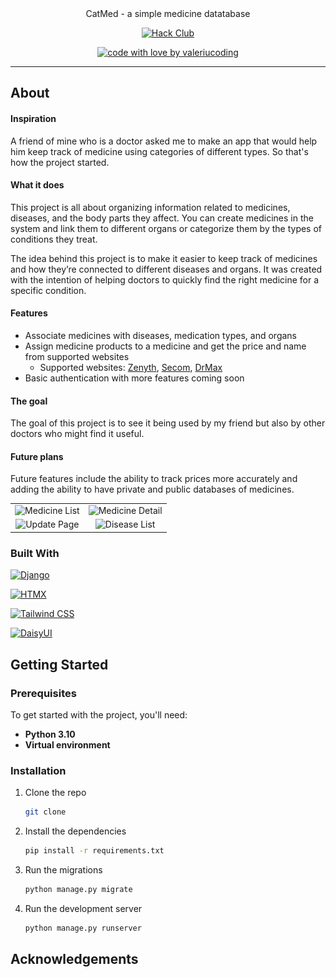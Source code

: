 <div align="center">
  CatMed - a simple medicine datatabase
  <br />

[//]: # ([//]: # &#40;  <a href="#about"><strong>Explore the screenshots »</strong></a>&#41;)

[//]: # (  <br />)

[//]: # (  <br />)

[//]: # (  <a href="https://github.com/valeriucoding/CatMed/issues/new?assignees=&labels=bug&template=01_BUG_REPORT.md&title=bug%3A+">Report a Bug</a>)

[//]: # (  ·)

[//]: # (  <a href="https://github.com/valeriucoding/CatMed/issues/new?assignees=&labels=enhancement&template=02_FEATURE_REQUEST.md&title=feat%3A+">Request a Feature</a>)

[//]: # (  .)

[//]: # (  <a href="https://github.com/valeriucoding/CatMed/issues/new?assignees=&labels=question&template=04_SUPPORT_QUESTION.md&title=support%3A+">Ask a Question</a>)

[//]: # (</div>)

[//]: # ()

[//]: # (<div align="center">)

[//]: # (<br />)


[![Hack Club](https://img.shields.io/badge/Hack%20Club-EC3750?style=for-the-badge&logo=Hack%20Club&logoColor=white)](https://hackclub.com)

[//]: # ([![Render]&#40;https://img.shields.io/badge/Render-46E3B7?style=for-the-badge&logo=render&logoColor=white&#41;]&#40;https://render.com&#41;)

[![code with love by valeriucoding](https://img.shields.io/badge/%3C%2F%3E%20with%20%E2%99%A5%20by-valeriucoding-ff1414.svg?style=flat-square)](https://github.com/valeriucoding)

</div>

[//]: # (<details open="open">)

[//]: # (<summary>Table of Contents</summary>)

[//]: # ()

[//]: # (- [About]&#40;#about&#41;)

[//]: # (    - [Built With]&#40;#built-with&#41;)

[//]: # (- [Getting Started]&#40;#getting-started&#41;)

[//]: # (    - [Prerequisites]&#40;#prerequisites&#41;)

[//]: # (    - [Installation]&#40;#installation&#41;)

[//]: # (- [Usage]&#40;#usage&#41;)

[//]: # (- [Acknowledgements]&#40;#acknowledgements&#41;)

[//]: # ()

[//]: # (</details>)

---

[//]: # (#### **website takes ~60 seconds to load for the first time, please be patient.**)

## About

#### Inspiration

A friend of mine who is a doctor asked me to make an app that would help him keep track of medicine using categories of
different types.
So that's how the project started.

#### What it does

This project is all about organizing information related to medicines, diseases, and the body parts they affect. You
can create medicines in the system and link them to different organs or categorize them by the types of conditions they
treat.

The idea behind this project is to make it easier to keep track of medicines and how they’re connected to different
diseases and organs.
It was created with the intention of helping doctors to quickly find the right medicine for a
specific condition.

#### Features

* Associate medicines with diseases, medication types, and organs
* Assign medicine products to a medicine and get the price and name from supported websites
  * Supported websites: [Zenyth](https://zenyth.ro), [Secom](https://secom.ro), [DrMax](https://drmax.ro)
* Basic authentication with more features coming soon

#### The goal

The goal of this project is to see it being used by my friend but also by other doctors who might find it useful.

#### Future plans

Future features include the ability to track prices more accurately and adding the ability to have private and public databases of medicines.

|                                                                                                                          |                                                                                           |
|:------------------------------------------------------------------------------------------------------------------------:|:-----------------------------------------------------------------------------------------:|
| ![Medicine List](https://cloud-qssehrklt-hack-club-bot.vercel.app/0screencapture-catmed-me-2025-01-10-14_21_11.png) | ![Medicine Detail](https://cloud-orzlt6hdm-hack-club-bot.vercel.app/0screencapture-catmed-me-1-2025-01-10-14_21_20.png) |
|                  ![Update Page](https://cloud-ixcty7npz-hack-club-bot.vercel.app/0screencapture-catmed-me-1-update-2025-01-10-14_21_35.png)                   |    ![Disease List](https://cloud-kdqq4thn8-hack-club-bot.vercel.app/0screencapture-catmed-me-diseases-2025-01-10-14_21_48.png)    |

[//]: # (<table>)

[//]: # (  <tr>)

[//]: # ()

[//]: # (    <td><img src="docs/images/medicine_list.png" alt="Home Page" width="300"/></td>)

[//]: # ()

[//]: # (    <td><img src="docs/images/medicine_detail.png" alt="Medicine Detail" width="300"/></td>)

[//]: # ()

[//]: # (  </tr>)

[//]: # ()

[//]: # (  <tr>)

[//]: # ()

[//]: # (    <td><img src="docs/images/medicine_update.png" alt="Update Page" width="300"/></td>)

[//]: # ()

[//]: # (    <td><img src="docs/images/disease_list.png" alt="Disease List" width="300"/></td>)

[//]: # ()

[//]: # (  </tr>)

[//]: # (</table>)

[//]: # (<details>)

[//]: # ()

[//]: # (<summary>Screenshots</summary>)

[//]: # ()

[//]: # (<br>)

[//]: # (|                                   Home Page                                    |                                    Login Page                                    |)

[//]: # (|:------------------------------------------------------------------------------:|:--------------------------------------------------------------------------------:|)

[//]: # (|  <img src="docs/images/medicine_list.png" title="Medicine List" width="100%">  | <img src="docs/images/medicine_detail.png" title="Medicine_detail" width="100%"> |)

[//]: # (|                                  Update Page                                   |                                   Disease List                                   |)

[//]: # (| <img src="docs/images/medicine_update.png" title="Medicine List" width="100%"> |   <img src="docs/images/disease_list.png" title="Medicine List" width="100%">    |)

[//]: # (</details>)

### Built With

[![Django](https://img.shields.io/badge/Django-092E20?style=for-the-badge&logo=django&logoColor=green)](https://www.djangoproject.com)

[![HTMX](https://img.shields.io/badge/%3C/%3E%20htmx-3D72D7?style=for-the-badge&logo=mysl&logoColor=white)](https://htmx.org)

[![Tailwind CSS](https://img.shields.io/badge/Tailwind%20CSS-38B2AC?style=for-the-badge&logo=tailwind-css&logoColor=white)](https://tailwindcss.com)

[![DaisyUI](https://img.shields.io/badge/DaisyUI-FF3E00?style=for-the-badge&logo=tailwind-css&logoColor=white)](https://daisyui.com)

[//]: # (![Home Page]&#40;docs/images/medicine_list.png&#41;)

[//]: # (![Medicine Detail]&#40;docs/images/medicine_detail.png&#41;)

[//]: # (![Update Page]&#40;docs/images/medicine_update.png&#41;)

[//]: # (![Disease List]&#40;docs/images/disease_list.png&#41;)

## Getting Started

### Prerequisites

To get started with the project, you'll need:

- **Python 3.10**
- **Virtual environment**

### Installation

1. Clone the repo
   ```bash
   git clone
    ```
2. Install the dependencies
   ```bash
   pip install -r requirements.txt
    ```
3. Run the migrations
    ```bash
    python manage.py migrate
     ```
4. Run the development server
   ```bash
   python manage.py runserver
    ```

## Acknowledgements

